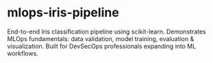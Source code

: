 # mlops-iris-pipeline
End-to-end Iris classification pipeline using scikit-learn. Demonstrates MLOps fundamentals: data validation, model training, evaluation &amp; visualization. Built for DevSecOps professionals expanding into ML workflows.
